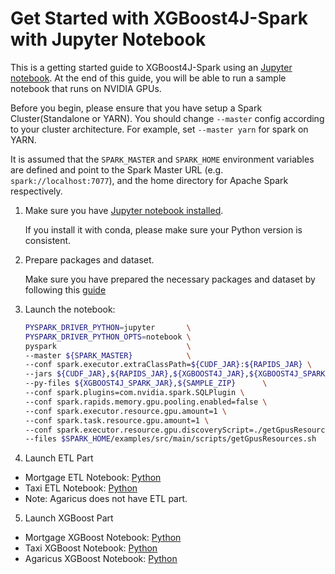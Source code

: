 Get Started with XGBoost4J-Spark with Jupyter Notebook
===================================================================

This is a getting started guide to XGBoost4J-Spark using an [Jupyter notebook](https://jupyter.org/). 
At the end of this guide, you will be able to run a sample notebook that runs on NVIDIA GPUs.

Before you begin, please ensure that you have setup a Spark Cluster(Standalone or YARN).
You should change `--master` config according to your cluster architecture. For example, set `--master yarn` for spark on YARN.

It is assumed that the `SPARK_MASTER` and `SPARK_HOME` environment variables are defined and point to the Spark Master URL (e.g. `spark://localhost:7077`),
and the home directory for Apache Spark respectively.

1. Make sure you have [Jupyter notebook installed](https://jupyter.org/install.html).

   If you install it with conda, please make sure your Python version is consistent.

2. Prepare packages and dataset.

    Make sure you have prepared the necessary packages and dataset by following this [guide](../../../../docs/get-started/xgboost-examples/prepare-package-data/preparation-python.md)

3. Launch the notebook:

    ``` bash
    PYSPARK_DRIVER_PYTHON=jupyter       \
    PYSPARK_DRIVER_PYTHON_OPTS=notebook \
    pyspark                             \
    --master ${SPARK_MASTER}            \
    --conf spark.executor.extraClassPath=${CUDF_JAR}:${RAPIDS_JAR} \
    --jars ${CUDF_JAR},${RAPIDS_JAR},${XGBOOST4J_JAR},${XGBOOST4J_SPARK_JAR}\
    --py-files ${XGBOOST4J_SPARK_JAR},${SAMPLE_ZIP}      \
    --conf spark.plugins=com.nvidia.spark.SQLPlugin \
    --conf spark.rapids.memory.gpu.pooling.enabled=false \
    --conf spark.executor.resource.gpu.amount=1 \
    --conf spark.task.resource.gpu.amount=1 \
    --conf spark.executor.resource.gpu.discoveryScript=./getGpusResources.sh \
    --files $SPARK_HOME/examples/src/main/scripts/getGpusResources.sh
    ```

4. Launch ETL Part 
- Mortgage ETL Notebook: [Python](../../../../examples/XGBoost-Examples/mortgage/notebooks/python/MortgageETL.ipynb)
- Taxi ETL Notebook: [Python](../../../../examples/XGBoost-Examples/taxi/notebooks/python/taxi-ETL.ipynb)
- Note: Agaricus does not have ETL part.
   
5. Launch XGBoost Part
- Mortgage XGBoost Notebook: [Python](../../../../examples/XGBoost-Examples/mortgage/notebooks/python/mortgage-gpu.ipynb)
- Taxi XGBoost Notebook: [Python](../../../../examples/XGBoost-Examples/taxi/notebooks/python/taxi-gpu.ipynb)
- Agaricus XGBoost Notebook: [Python](../../../../examples/XGBoost-Examples/agaricus/notebooks/python/agaricus-gpu.ipynb)